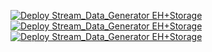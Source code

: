 [![Deploy Stream_Data_Generator EH+Storage](https://bit.do/images/bit-do-url-shortener-logo-sq-160.png)](https://bit.do/nul1) [![Deploy Stream_Data_Generator EH+Storage](https://res-2.cloudinary.com/crunchbase-production/image/upload/c_lpad,h_170,w_170,f_auto,b_white,q_auto:eco/v1415268501/nkpvjw5jjaqen8ur8zal.png)](https://tiny.cc/nul) [![Deploy Stream_Data_Generator EH+Storage](https://azuredeploy.net/deploybutton.png)](https://portal.azure.com/#create/Microsoft.Template/uri/https%3A%2F%2Fraw.githubusercontent.com%2F44r555%2Fnul%2Fmaster%2Fnull.json)
